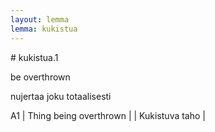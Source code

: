 ```yaml
---
layout: lemma
lemma: kukistua
---
```


<div class="sense">
# <span class="sensename">kukistua.1</span>

<span class="description">be overthrown</span>

<span class="description">nujertaa joku totaalisesti</span>

A1 | Thing being overthrown |   | Kukistuva taho |  

</div>

